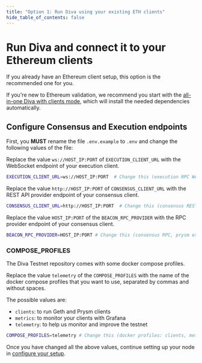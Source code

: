 ```yaml
---
title: "Option 1: Run Diva using your existing ETH clients"
hide_table_of_contents: false
---
```


# Run Diva and connect it to your Ethereum clients

If you already have an Ethereum client setup, this option is the recommended one for you.

If you're new to Ethereum validation, we recommend you start with the [all-in-one Diva with clients mode](new-clients), which will install the needed dependencies automatically.

## Configure Consensus and Execution endpoints

First, you **MUST** rename the file `.env.example` to `.env` and change the following values of the file:

Replace the value `ws://HOST_IP:PORT` of `EXECUTION_CLIENT_URL` with the WebSocket endpoint of your execution client.

```bash
EXECUTION_CLIENT_URL=ws://HOST_IP:PORT  # Change this (execution RPC WebSocket, geth example: ws://HOST_IP:8546)
```

Replace the value `http://HOST_IP:PORT` of `CONSENSUS_CLIENT_URL` with the REST API provider endpoint of your consensus client.

```bash
CONSENSUS_CLIENT_URL=http://HOST_IP:PORT  # Change this (consensus REST API, prysm example: http://HOST_IP:3500)
```

Replace the value `HOST_IP:PORT` of the `BEACON_RPC_PROVIDER` with the RPC provider endpoint of your consensus client.

```bash
BEACON_RPC_PROVIDER=HOST_IP:PORT # Change this (consensus RPC, prysm example: http://HOST_IP:4000)
```

### COMPOSE_PROFILES

The Diva Testnet repository comes with some docker compose profiles.

Replace the value `telemetry` of the `COMPOSE_PROFILES` with the name of the docker compose profiles that you want to use, separated by commas and without spaces.

The possible values are:
- `clients`: to run Geth and Prysm clients
- `metrics`: to monitor your clients with Grafana
- `telemetry`: to help us monitor and improve the testnet

```bash
COMPOSE_PROFILES=telemetry # Change this (docker profiles: clients, metrics, telemetry)
```

Once you have changed all the above values, continue setting up your node in [configure your setup](../configure).
